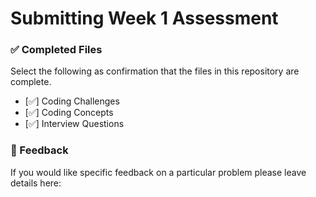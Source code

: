 # Submitting Week 1 Assessment

### ✅ Completed Files
Select the following as confirmation that the files in this repository are complete.
- [✅] Coding Challenges
- [✅] Coding Concepts
- [✅] Interview Questions

### 📝 Feedback
If you would like specific feedback on a particular problem please leave details here:

